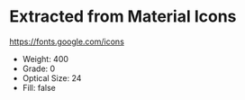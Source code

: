 # Extracted from Material Icons

https://fonts.google.com/icons

- Weight: 400
- Grade: 0
- Optical Size: 24
- Fill: false
